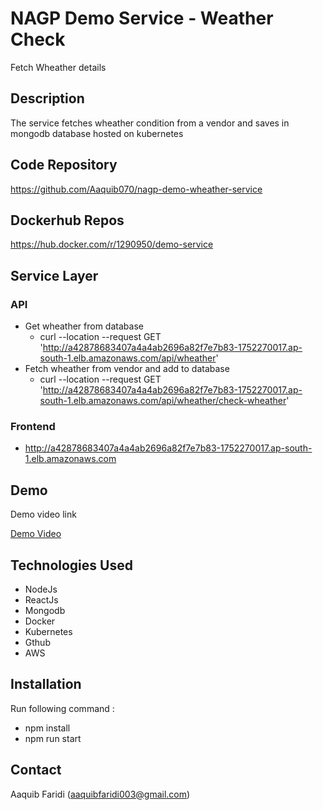 # NAGP Demo Service - Weather Check

Fetch Wheather details

## Description

The service fetches wheather condition from a vendor and saves in mongodb database hosted on kubernetes

## Code Repository

https://github.com/Aaquib070/nagp-demo-wheather-service

## Dockerhub Repos

https://hub.docker.com/r/1290950/demo-service

## Service Layer

### API
- Get wheather from database 
  - curl --location --request GET 'http://a42878683407a4a4ab2696a82f7e7b83-1752270017.ap-south-1.elb.amazonaws.com/api/wheather'
- Fetch wheather from vendor and add to database
  - curl --location --request GET 'http://a42878683407a4a4ab2696a82f7e7b83-1752270017.ap-south-1.elb.amazonaws.com/api/wheather/check-wheather'

### Frontend

- http://a42878683407a4a4ab2696a82f7e7b83-1752270017.ap-south-1.elb.amazonaws.com

## Demo

Demo video link

[Demo Video](link-to-demo-video)

## Technologies Used

- NodeJs
- ReactJs
- Mongodb
- Docker
- Kubernetes
- Gthub
- AWS

## Installation

Run following command :

- npm install
- npm run start


## Contact

Aaquib Faridi (aaquibfaridi003@gmail.com)
